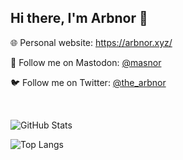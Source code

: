 ## Hi there, I'm Arbnor 👋

🌐 Personal website: https://arbnor.xyz/

🐘 Follow me on Mastodon: <a rel="me" href="https://mas.to/@masnor">@masnor</a>

🐦 Follow me on Twitter: <a rel="me" href="https://twitter.com/the_arbnor">@the_arbnor</a>


&nbsp;

![GitHub Stats](https://github-readme-stats.vercel.app/api?username=codenor&theme=default)

![Top Langs](https://github-readme-stats.vercel.app/api/top-langs/?username=codenor&theme=default&layout=compact)
